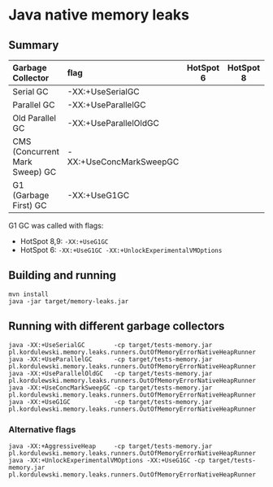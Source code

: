 # Java native memory leaks


## Summary
| Garbage Collector              |flag                     | HotSpot 6  | HotSpot 8  | HotSpot 9 | 
|:-------------------------------|:------------------------|:----------:|:----------:|:---------:|
| Serial GC                      | -XX:+UseSerialGC        |            |            |           | 
| Parallel GC                    | -XX:+UseParallelGC      |            |            |           | 
| Old Parallel GC                | -XX:+UseParallelOldGC   |            |            |           | 
| CMS (Concurrent Mark Sweep) GC | -XX:+UseConcMarkSweepGC |            |            |           | 
| G1 (Garbage First) GC          | -XX:+UseG1GC            |            |            |           | 

G1 GC was called with flags:
* HotSpot 8,9: ```-XX:+UseG1GC```
* HotSpot 6:   ```-XX:+UseG1GC -XX:+UnlockExperimentalVMOptions```


## Building and running
```
mvn install
java -jar target/memory-leaks.jar
```


## Running with different garbage collectors
```
java -XX:+UseSerialGC        -cp target/tests-memory.jar pl.kordulewski.memory.leaks.runners.OutOfMemoryErrorNativeHeapRunner
java -XX:+UseParallelGC      -cp target/tests-memory.jar pl.kordulewski.memory.leaks.runners.OutOfMemoryErrorNativeHeapRunner
java -XX:+UseParallelOldGC   -cp target/tests-memory.jar pl.kordulewski.memory.leaks.runners.OutOfMemoryErrorNativeHeapRunner
java -XX:+UseConcMarkSweepGC -cp target/tests-memory.jar pl.kordulewski.memory.leaks.runners.OutOfMemoryErrorNativeHeapRunner
java -XX:+UseG1GC            -cp target/tests-memory.jar pl.kordulewski.memory.leaks.runners.OutOfMemoryErrorNativeHeapRunner
```


### Alternative flags
```
java -XX:+AggressiveHeap     -cp target/tests-memory.jar pl.kordulewski.memory.leaks.runners.OutOfMemoryErrorNativeHeapRunner
java -XX:+UnlockExperimentalVMOptions -XX:+UseG1GC -cp target/tests-memory.jar pl.kordulewski.memory.leaks.runners.OutOfMemoryErrorNativeHeapRunner
```

